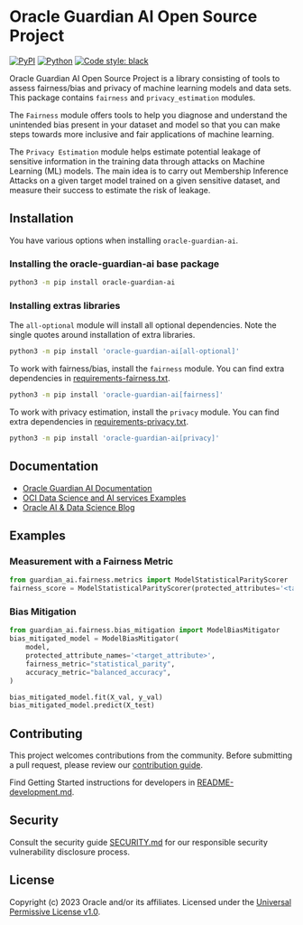 # Oracle Guardian AI Open Source Project

[![PyPI](https://img.shields.io/badge/pypi-v1.0.0-blue?style=for-the-badge&logo=pypi&logoColor=white)](https://pypi.org/project/oracle-guardian-ai/) [![Python](https://img.shields.io/badge/python-3.8-blue?style=for-the-badge&logo=pypi&logoColor=white)](https://pypi.org/project/oracle-guardian-ai/) [![Code style: black](https://img.shields.io/badge/code%20style-black-000000.svg?style=for-the-badge&logo=pypi&logoColor=white)](https://github.com/ambv/black)

Oracle Guardian AI Open Source Project is a library consisting of tools to assess fairness/bias and privacy of machine learning models and data sets. This package contains `fairness` and `privacy_estimation` modules.

The `Fairness` module offers tools to help you diagnose and understand the unintended bias present in your dataset and model so that you can make steps towards more inclusive and fair applications of machine learning.

The `Privacy Estimation` module helps estimate potential leakage of sensitive information in the training data through attacks on Machine Learning (ML) models. The main idea is to carry out Membership Inference Attacks on a given target model trained on a given sensitive dataset, and measure their success to estimate the risk of leakage.

## Installation

You have various options when installing `oracle-guardian-ai`.

### Installing the oracle-guardian-ai base package

```bash
python3 -m pip install oracle-guardian-ai
```

### Installing extras libraries

The `all-optional` module will install all optional dependencies. Note the single quotes around installation of extra libraries.

```bash
python3 -m pip install 'oracle-guardian-ai[all-optional]'
```

To work with fairness/bias, install the `fairness` module. You can find extra dependencies in [requirements-fairness.txt](https://github.com/oracle/guardian-ai/blob/main/guardian_ai/requirements-fairness.txt).

```bash
python3 -m pip install 'oracle-guardian-ai[fairness]'
```

To work with privacy estimation, install the `privacy` module. You can find extra dependencies in [requirements-privacy.txt](https://github.com/oracle/guardian-ai/blob/main/guardian_ai/requirements-privacy.txt).

```bash
python3 -m pip install 'oracle-guardian-ai[privacy]'
```

## Documentation
  - [Oracle Guardian AI Documentation](https://oracle-guardian-ai.readthedocs.io/en/latest/index.html)
  - [OCI Data Science and AI services Examples](https://github.com/oracle/oci-data-science-ai-samples)
  - [Oracle AI & Data Science Blog](https://blogs.oracle.com/ai-and-datascience/)

## Examples

### Measurement with a Fairness Metric

```python
from guardian_ai.fairness.metrics import ModelStatisticalParityScorer
fairness_score = ModelStatisticalParityScorer(protected_attributes='<target_attribute>')
```

### Bias Mitigation

```python
from guardian_ai.fairness.bias_mitigation import ModelBiasMitigator
bias_mitigated_model = ModelBiasMitigator(
    model,
    protected_attribute_names='<target_attribute>',
    fairness_metric="statistical_parity",
    accuracy_metric="balanced_accuracy",
)

bias_mitigated_model.fit(X_val, y_val)
bias_mitigated_model.predict(X_test)
```


## Contributing

This project welcomes contributions from the community. Before submitting a pull request, please review our [contribution guide](./CONTRIBUTING.md).

Find Getting Started instructions for developers in [README-development.md](https://github.com/oracle/guardian-ai/blob/main/README-development.md).

## Security

Consult the security guide [SECURITY.md](https://github.com/oracle/guardian-ai/blob/main/SECURITY.md) for our responsible security vulnerability disclosure process.

## License

Copyright (c) 2023 Oracle and/or its affiliates. Licensed under the [Universal Permissive License v1.0](https://oss.oracle.com/licenses/upl/).


